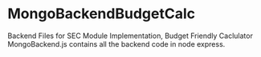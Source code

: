 # MongoBackendBudgetCalc
Backend Files for SEC Module Implementation, Budget Friendly Caclulator
MongoBackend.js contains all the backend code in node express.

